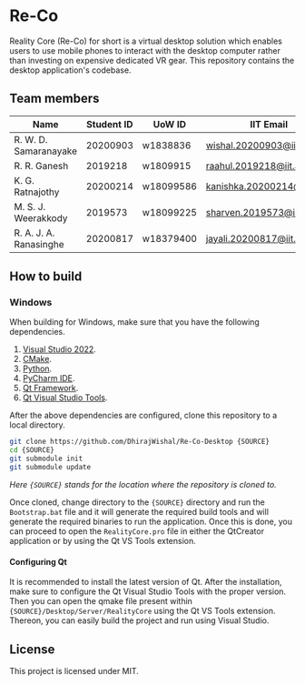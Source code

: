# Re-Co

Reality Core (Re-Co) for short is a virtual desktop solution which enables users to use mobile phones to interact with the desktop computer rather than investing on expensive dedicated VR gear. 
This repository contains the desktop application's codebase.

## Team members

| Name                        | Student ID | UoW ID    | IIT Email                   |
| --------------------------- | ---------- | --------- | --------------------------- |
| R. W. D. Samaranayake       | 20200903   | w1838836  | wishal.20200903@iit.ac.lk   |
| R. R. Ganesh                | 2019218    | w1809915  | raahul.2019218@iit.ac.lk    |
| K. G. Ratnajothy            | 20200214   | w18099586 | kanishka.20200214@iit.ac.lk |
| M. S. J. Weerakkody         | 2019573    | w18099225 | sharven.2019573@iit.ac.lk   |
| R. A. J. A. Ranasinghe      | 20200817   | w18379400 | jayali.20200817@iit.ac.lk   |

## How to build

### Windows

When building for Windows, make sure that you have the following dependencies.

1. [Visual Studio 2022](https://visualstudio.microsoft.com/vs/).
2. [CMake](https://cmake.org/).
3. [Python](https://www.python.org/downloads/).
4. [PyCharm IDE](https://www.jetbrains.com/pycharm/).
5. [Qt Framework](https://www.qt.io/).
6. [Qt Visual Studio Tools](https://doc.qt.io/qtvstools/index.html).

After the above dependencies are configured, clone this repository to a local directory.

```bash
git clone https://github.com/DhirajWishal/Re-Co-Desktop {SOURCE}
cd {SOURCE}
git submodule init
git submodule update
```

*Here `{SOURCE}` stands for the location where the repository is cloned to.*

Once cloned, change directory to the `{SOURCE}` directory and run the `Bootstrap.bat` file and it will generate the required build tools and will generate the required binaries to run the application. Once this is done, you can proceed to open the
`RealityCore.pro` file in either the QtCreator application or by using the Qt VS Tools extension.

#### Configuring Qt

It is recommended to install the latest version of Qt. After the installation, make sure to configure the Qt Visual Studio Tools with the proper version. Then you can open the qmake file present within
`{SOURCE}/Desktop/Server/RealityCore` using the Qt VS Tools extension. Thereon, you can easily build the project and run using Visual Studio.

## License

This project is licensed under MIT.
